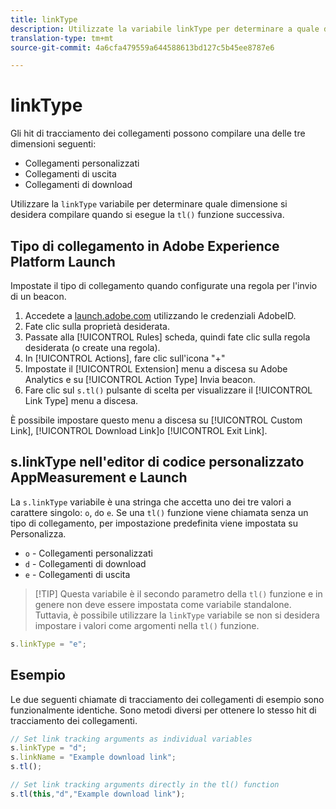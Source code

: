 ```yaml
---
title: linkType
description: Utilizzate la variabile linkType per determinare a quale dimensione di tracciamento dei collegamenti appartiene l’hit.
translation-type: tm+mt
source-git-commit: 4a6cfa479559a644588613bd127c5b45ee8787e6

---
```



# linkType

Gli hit di tracciamento dei collegamenti possono compilare una delle tre dimensioni seguenti:

* Collegamenti personalizzati
* Collegamenti di uscita
* Collegamenti di download

Utilizzare la `linkType` variabile per determinare quale dimensione si desidera compilare quando si esegue la `tl()` funzione successiva.

## Tipo di collegamento in Adobe Experience Platform Launch

Impostate il tipo di collegamento quando configurate una regola per l&#39;invio di un beacon.

1. Accedete a [launch.adobe.com](https://launch.adobe.com) utilizzando le credenziali AdobeID.
2. Fate clic sulla proprietà desiderata.
3. Passate alla [!UICONTROL Rules] scheda, quindi fate clic sulla regola desiderata (o create una regola).
4. In [!UICONTROL Actions], fare clic sull&#39;icona &quot;+&quot;
5. Impostate il [!UICONTROL Extension] menu a discesa su Adobe Analytics e su [!UICONTROL Action Type] Invia beacon.
6. Fare clic sul `s.tl()` pulsante di scelta per visualizzare il [!UICONTROL Link Type] menu a discesa.

È possibile impostare questo menu a discesa su [!UICONTROL Custom Link], [!UICONTROL Download Link]o [!UICONTROL Exit Link].

## s.linkType nell&#39;editor di codice personalizzato AppMeasurement e Launch

La `s.linkType` variabile è una stringa che accetta uno dei tre valori a carattere singolo: `o`, `d`o `e`. Se una `tl()` funzione viene chiamata senza un tipo di collegamento, per impostazione predefinita viene impostata su Personalizza.

* `o` - Collegamenti personalizzati
* `d` - Collegamenti di download
* `e` - Collegamenti di uscita

> [!TIP] Questa variabile è il secondo parametro della `tl()` funzione e in genere non deve essere impostata come variabile standalone. Tuttavia, è possibile utilizzare la `linkType` variabile se non si desidera impostare i valori come argomenti nella `tl()` funzione.

```js
s.linkType = "e";
```

## Esempio

Le due seguenti chiamate di tracciamento dei collegamenti di esempio sono funzionalmente identiche. Sono metodi diversi per ottenere lo stesso hit di tracciamento dei collegamenti.

```js
// Set link tracking arguments as individual variables
s.linkType = "d";
s.linkName = "Example download link";
s.tl();

// Set link tracking arguments directly in the tl() function
s.tl(this,"d","Example download link");
```

